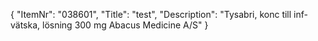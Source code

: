 {
  "ItemNr": "038601",
  "Title": "test",
  "Description": "Tysabri, konc till inf-vätska, lösning 300 mg Abacus Medicine A/S"
}